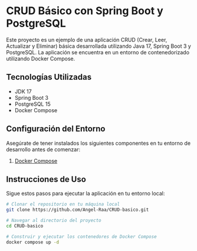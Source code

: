 # CRUD Básico con Spring Boot y PostgreSQL

Este proyecto es un ejemplo de una aplicación CRUD (Crear, Leer, Actualizar y Eliminar) básica desarrollada utilizando Java 17, Spring Boot 3 y PostgreSQL. La aplicación se encuentra en un entorno de contenedorizado utilizando Docker Compose.

## Tecnologías Utilizadas

- JDK 17
- Spring Boot 3
- PostgreSQL 15
- Docker Compose

## Configuración del Entorno

Asegúrate de tener instalados los siguientes componentes en tu entorno de desarrollo antes de comenzar:

1. [Docker Compose](https://docs.docker.com/compose/install/)

## Instrucciones de Uso

Sigue estos pasos para ejecutar la aplicación en tu entorno local:

```bash
# Clonar el repositorio en tu máquina local
git clone https://github.com/Angel-Raa/CRUD-basico.git

# Navegar al directorio del proyecto
cd CRUD-basico

# Construir y ejecutar los contenedores de Docker Compose
docker compose up -d

```

